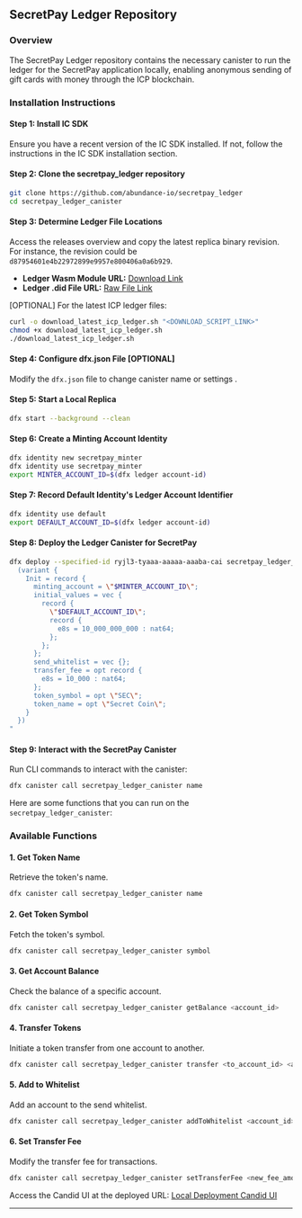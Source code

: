 
## SecretPay Ledger Repository

### Overview
The SecretPay Ledger repository contains the necessary canister to run the ledger for the SecretPay application locally, enabling anonymous sending of gift cards with money through the ICP blockchain.

### Installation Instructions

#### Step 1: Install IC SDK
Ensure you have a recent version of the IC SDK installed. If not, follow the instructions in the IC SDK installation section.

#### Step 2: Clone the secretpay_ledger repository
```bash
git clone https://github.com/abundance-io/secretpay_ledger
cd secretpay_ledger_canister
```

#### Step 3: Determine Ledger File Locations
Access the releases overview and copy the latest replica binary revision. For instance, the revision could be `d87954601e4b22972899e9957e800406a0a6b929`.

- **Ledger Wasm Module URL:** [Download Link](https://download.dfinity.systems/ic/<REVISION>/canisters/ledger-canister.wasm.gz)
- **Ledger .did File URL:** [Raw File Link](https://raw.githubusercontent.com/dfinity/ic/<REVISION>/rs/rosetta-api/icp_ledger/ledger.did)

[OPTIONAL] For the latest ICP ledger files:
```bash
curl -o download_latest_icp_ledger.sh "<DOWNLOAD_SCRIPT_LINK>"
chmod +x download_latest_icp_ledger.sh
./download_latest_icp_ledger.sh
```

#### Step 4: Configure dfx.json File [OPTIONAL]
Modify the `dfx.json` file to change canister name or settings .

#### Step 5: Start a Local Replica
```bash
dfx start --background --clean
```

#### Step 6: Create a Minting Account Identity
```bash
dfx identity new secretpay_minter
dfx identity use secretpay_minter
export MINTER_ACCOUNT_ID=$(dfx ledger account-id)
```

#### Step 7: Record Default Identity's Ledger Account Identifier
```bash
dfx identity use default
export DEFAULT_ACCOUNT_ID=$(dfx ledger account-id)
```

#### Step 8: Deploy the Ledger Canister for SecretPay
```bash
dfx deploy --specified-id ryjl3-tyaaa-aaaaa-aaaba-cai secretpay_ledger_canister --argument "
  (variant {
    Init = record {
      minting_account = \"$MINTER_ACCOUNT_ID\";
      initial_values = vec {
        record {
          \"$DEFAULT_ACCOUNT_ID\";
          record {
            e8s = 10_000_000_000 : nat64;
          };
        };
      };
      send_whitelist = vec {};
      transfer_fee = opt record {
        e8s = 10_000 : nat64;
      };
      token_symbol = opt \"SEC\";
      token_name = opt \"Secret Coin\";
    }
  })
"
```

#### Step 9: Interact with the SecretPay Canister
Run CLI commands to interact with the canister:
```bash
dfx canister call secretpay_ledger_canister name
```
Here are some functions that you can run on the `secretpay_ledger_canister`:

### Available Functions

#### 1. **Get Token Name**
Retrieve the token's name.
```bash
dfx canister call secretpay_ledger_canister name
```

#### 2. **Get Token Symbol**
Fetch the token's symbol.
```bash
dfx canister call secretpay_ledger_canister symbol
```

#### 3. **Get Account Balance**
Check the balance of a specific account.
```bash
dfx canister call secretpay_ledger_canister getBalance <account_id>
```

#### 4. **Transfer Tokens**
Initiate a token transfer from one account to another.
```bash
dfx canister call secretpay_ledger_canister transfer <to_account_id> <amount>
```

#### 5. **Add to Whitelist**
Add an account to the send whitelist.
```bash
dfx canister call secretpay_ledger_canister addToWhitelist <account_id>
```

#### 6. **Set Transfer Fee**
Modify the transfer fee for transactions.
```bash
dfx canister call secretpay_ledger_canister setTransferFee <new_fee_amount>
```

Access the Candid UI at the deployed URL:
[Local Deployment Candid UI](http://127.0.0.1:4943/?canisterId=<CANISTER_ID>&id=ryjl3-tyaaa-aaaaa-aaaba-cai)

---
